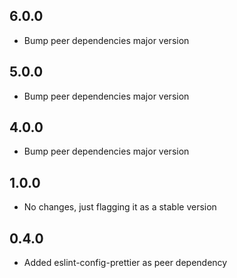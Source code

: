 ## 6.0.0

- Bump peer dependencies major version

## 5.0.0

- Bump peer dependencies major version

## 4.0.0

- Bump peer dependencies major version

## 1.0.0

- No changes, just flagging it as a stable version

## 0.4.0

- Added eslint-config-prettier as peer dependency
